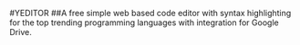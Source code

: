 #YEDITOR
##A free simple web based code editor with syntax highlighting for the top trending programming languages with integration for Google Drive.


